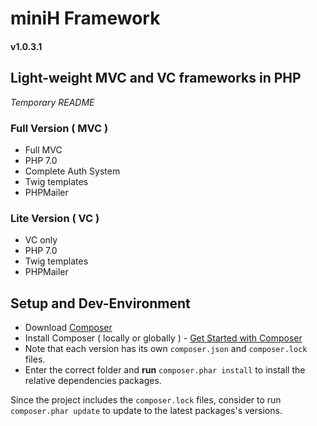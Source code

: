 # miniH Framework 
#### v1.0.3.1
## Light-weight MVC and VC frameworks in PHP

*_Temporary README_* 

### Full Version ( MVC )

- Full MVC
- PHP 7.0
- Complete Auth System
- Twig templates
- PHPMailer

### Lite Version ( VC )

- VC only
- PHP 7.0
- Twig templates
- PHPMailer

## Setup and Dev-Environment

- Download [Composer](https://getcomposer.org/download/)
- Install Composer ( locally or globally ) - [Get Started with Composer](https://getcomposer.org/doc/00-intro.md)
- Note that each version has its own `composer.json` and `composer.lock` files.
- Enter the correct folder and **run** `composer.phar install` to install the relative dependencies packages.

Since the project includes the `composer.lock` files, consider to run `composer.phar update` to update to the latest packages's versions.

